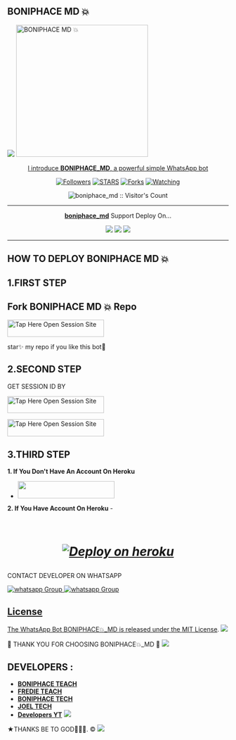 ## BONIPHACE MD 💥
 <a href="https://github.com/DenverCoder1/readme-typing-svg"><img src="https://readme-typing-svg.herokuapp.com?font=Time+New+Roman&color=red&size=25&center=true&vCenter=true&width=600&height=100&lines=I'm+BONIPHACE+MD+Created+by+BONIPHACE TEACH.&heart;++;Self-taught+Back-Created+By,;Boniphace+Teach+Am+The,;Best+Is+Bot+For+You+To,;Deploy..<3"></a>
 <a href="https://whatsapp.com/channel/0029VaiMm7d4yltT51HS1T1G">
 <img alt="BONIPHACE MD 💥" height="300" src="https://telegra.ph/file/00b2cd460495e3fb0a0eb.jpg">
  
</h1> 
<p align="center">l introduce <b>BONIPHACE_MD</b>, a powerful simple WhatsApp bot </p>

</p>
  <p align="center">
<a href="https://github.com/boniphace704?tab=followers"><img title="Followers" src="https://img.shields.io/github/followers/boniphace704?label=Followers&style=social"></a>
<a href="https://github.com/boniphace704/boniphace_md/stargazers/"><img title="STARS" src="https://img.shields.io/github/stars/boniphace704/boniphace_md?&style=social"></a>
<a href="https://github.com/boniphace704/boniphace_md/network/members"><img title="Forks" src="https://img.shields.io/github/forks/boniphace704/boniphace_md?style=social"></a>
<a href="https://github.com/boniphace704/boniphace_md/watchers"><img title="Watching" src="https://img.shields.io/github/watchers/boniphace704/boniphace_md?label=Watching&style=social"></a>

</p>
<p align="center"><img src="https://profile-counter.glitch.me/{boniphace704}/count.svg" alt="boniphace_md :: Visitor's Count" /></p>

---

<p align="center">
  <a href="https://github.com/boniphace704/boniphace_md"><b>boniphace_md</b></a> Support Deploy On...
</p>

<p align="center">
  <a href="https://github.com/boniphace704/boniphace_Md/blob/main/temp/deploy-on-vps.md"><img src="https://img.shields.io/badge/self hosting-3d1513?style=for-the-badge&logo=serverless&logoColor=FD5750"></a>
  <a href="https://dashboard.heroku.com/new?template=https://github.com/boniphace704/boniphace_Md/tree/main"><img src="https://img.shields.io/badge/heroku-9d7acc?style=for-the-badge&logo=heroku&logoColor=430098"></a>
  <a href="https://youtu.be/izoxfW3anrU"><img src="https://img.shields.io/badge/CodeSpace-green?colorA=%23ff000&colorB=%23017e40&style=for-the-badge&logo=git&logoColor=white"></a>
</p>



    
 
 



---





## HOW TO DEPLOY BONIPHACE MD 💥


## 1.FIRST STEP 
## Fork BONIPHACE MD 💥 Repo


<a href="https://github.com/boniphace704/BONIPHACE_MD/fork"><img title="Tap Here Open Session Site" src="https://img.shields.io/badge/FORK THIS REPO-h?color=darkgreen&style=for-the-badge&logo=msi" width="220" height="38.45"/></a></p>

star✨ my repo if you like this bot🤖


## 2.SECOND STEP 


 GET SESSION ID BY
 

<a href="https://boniphace-md-v5session-f9e3e8635f8b.herokuapp.com/qr"><img title="Tap Here Open Session Site" src="https://img.shields.io/badge/QR CODE-h?color=darkblue&style=for-the-badge&logo=msi" width="220" height="38.45"/></a></p>


 
<a href="https://boniphace-md-v5session-f9e3e8635f8b.herokuapp.com/"><img title="Tap Here Open Session Site" src="https://img.shields.io/badge/PAIRING CODE-h?color=darkblue&style=for-the-badge&logo=msi" width="220" height="38.45"/></a></p>


## 3.THIRD STEP 
**1. If You Don't Have An Account On Heroku**
- <a align="center"><a href="https://signup.heroku.com">
 <img src="https://img.shields.io/badge/Create%20Account%20Now-blue?style=for-the-badge&logo=heroku" width="220" height="38.45"/></a></p>

**2. If You Have Account On Heroku**
-<h1 align="center">       
   ***[![Deploy on heroku](https://www.herokucdn.com/deploy/button.svg)](https://dashboard.heroku.com/new?template=https://github.com/boniphace704/Boniphace_Md/tree/main)***

##



CONTACT DEVELOPER ON WHATSAPP 

<a href="https://wa.me/255716661569" target="_blank">
    <img alt="whatsapp Group" src="https://img.shields.io/badge/ fredie tech contact -25D366?style=for-the-badge&logo=whatsapp&logoColor=white" />


  
 
<a href="https://whatsapp.com/channel/0029VaiMm7d4yltT51HS1T1G" target="_blank">
    <img alt="whatsapp Group" src="https://img.shields.io/badge/ BONIPHACE_TECH  CHANNEL -25D366?style=for-the-badge&logo=whatsapp&logoColor=white" />
 

## License

The WhatsApp Bot BONIPHACE💥_MD is released under the [MIT License](https://opensource.org/licenses/MIT).
<a><img src='https://i.imgur.com/LyHic3i.gif'/></a>

🌟 THANK YOU FOR CHOOSING BONIPHACE💥_MD 🌟
<a><img src='https://i.imgur.com/LyHic3i.gif'/></a>

## DEVELOPERS :

- [**BONIPHACE TEACH**](https://github.com/boniphace704)
- [**FREDIE TEACH**](https://github.com/Fred1e)
- [**BONIPHACE TECH**](https://github.com/boniphace704)
- [**JOEL TECH**](https://github.com/joeljamestech)
- [**Developers YT**](https://youtube.com/@anthonyboniphace?si=EIdEbeRSsJuW35Rq)
 <a><img src='https://i.imgur.com/LyHic3i.gif'/></a>
 
★THANKS BE TO GOD🙏🙏🙏. ©
<a><img src='https://i.imgur.com/LyHic3i.gif'/></a>

     

